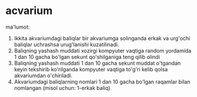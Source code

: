 # acvarium
ma'lumot:
1. Ikkita akvariumdagi baliqlar bir akvariumga solinganda erkak va urg'ochi baliqlar uchrashsa urug'lanishi kuzatilinadi.
2. Baliqning yashash muddati xozirgi kompyuter vaqtiga random yordamida 1 dan 10 gacha bo'lgan sekunt qo'shilganiga teng qilib olindi
3. Baliqning yashash muddati 1 dan 10 gacha sekunt muddat o'tgandan keyin tekshirib ko'rilganda kompyuter vaqtiga to'g'ri kelib qolsa akvariumdan o'chiriladi.
4. Akvariumdagi baliqlarning nomlari 1 dan 10 gacha bo'lgan raqamlar bilan nomlangan (misol uchun: 1-erkak baliq)
